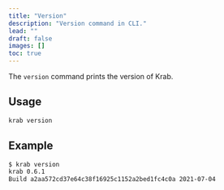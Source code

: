 ```yaml
---
title: "Version"
description: "Version command in CLI."
lead: ""
draft: false
images: []
toc: true
---
```


The `version` command prints the version of Krab.

## Usage

```bash
krab version
```

## Example

```bash
$ krab version
krab 0.6.1
Build a2aa572cd37e64c38f16925c1152a2bed1fc4c0a 2021-07-04
```
